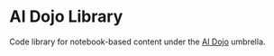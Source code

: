 # AI Dojo Library

Code library for notebook-based content under the [AI Dojo](https://ai-dojo.dev) umbrella.
